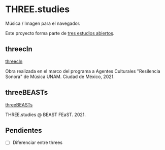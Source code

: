 # THREE.studies

Música / Imagen para el navegador.

Este proyecto forma parte de [tres estudios abiertos](https://github.com/EmilioOcelotl/tres-estudios-abiertos). 

## threecln

[threecln](https://github.com/EmilioOcelotl/THREE.studies/blob/main/threecln/README.md)

Obra realizada en el marco del programa a Agentes Culturales "Resilencia Sonora" de Música UNAM. Ciudad de México, 2021.  

## threeBEASTs 

[threeBEASTs](https://github.com/EmilioOcelotl/THREE.studies/blob/main/threeBEASTs/README.md)

THREE.studies @ BEAST FEaST. 2021.

## Pendientes

- [ ] Diferenciar entre threes 